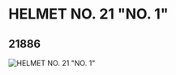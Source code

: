 # HELMET NO. 21 "NO. 1"
## 21886
![HELMET NO. 21 "NO. 1"](https://lc-www-live-s.legocdn.com/media/bricks/5/2/6120184.jpg)
